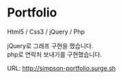# Portfolio

Html5 / Css3 / jQuery / Php

jQuery로 그래프 구현을 했습니다.<br/>
php로 연락처 보내기를 구현했습니다.

URL: http://simpson-portfolio.surge.sh
